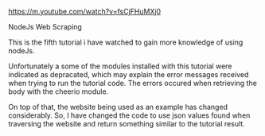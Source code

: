 https://m.youtube.com/watch?v=fsCjFHuMXj0

NodeJs Web Scraping

This is the fifth tutorial i have watched to gain more knowledge of using nodeJs.


Unfortunately a some of the modules installed with this tutorial were indicated as depracated, which may explain 
the error messages received when trying to run the tutorial code. The errors occured when retrieving the body with the cheerio module. 

On top of that, the website being used as an example has changed considerably. So, I have changed the code to 
use json values found when traversing the website and return something similar to the tutorial result.
